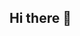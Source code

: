 ## Hi there 👋

<!--
**Tomas-AMG/Tomas-AMG** is a ✨ batata ✨ repository

Here are some ideas to get you started:

- 🔭 I’m currently working on batata
- 🌱 I’m currently learning batata
- 👯 I’m looking to collaborate on batata
- 🤔 I’m looking for help with batata
- 💬 Ask me about batata
- 📫 How to reach me: batata
- 😄 Pronouns: batata
- ⚡ Fun fact: batata
-->
